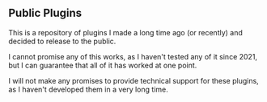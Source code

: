 ## Public Plugins

This is a repository of plugins I made a long time ago (or recently) and decided to release to the public.

I cannot promise any of this works, as I haven't tested any of it since 2021, but I can guarantee that all of it has worked at one point.

I will not make any promises to provide technical support for these plugins, as I haven't developed them in a very long time.
